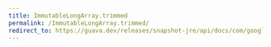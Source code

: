 ```yaml
---
title: ImmutableLongArray.trimmed
permalink: /ImmutableLongArray.trimmed/
redirect_to: https://guava.dev/releases/snapshot-jre/api/docs/com/google/common/primitives/ImmutableLongArray.html#trimmed--
---
```

